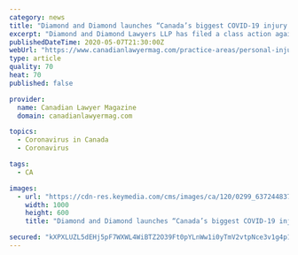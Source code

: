 ```yaml
---
category: news
title: "Diamond and Diamond launches “Canada’s biggest COVID-19 injury lawsuit”"
excerpt: "Diamond and Diamond Lawyers LLP has filed a class action against Revera Retirement Living, a retirement and long-term senior care service provider, alleging that it fell short of providing adequate sanitation and testing measures for its residents and disseminating information regarding such measures to residents and their families."
publishedDateTime: 2020-05-07T21:30:00Z
webUrl: "https://www.canadianlawyermag.com/practice-areas/personal-injury/diamond-and-diamond-launches-canadas-biggest-covid-19-injury-lawsuit/329427"
type: article
quality: 70
heat: 70
published: false

provider:
  name: Canadian Lawyer Magazine
  domain: canadianlawyermag.com

topics:
  - Coronavirus in Canada
  - Coronavirus

tags:
  - CA

images:
  - url: "https://cdn-res.keymedia.com/cms/images/ca/120/0299_637244837314267309.jpg"
    width: 1000
    height: 600
    title: "Diamond and Diamond launches “Canada’s biggest COVID-19 injury lawsuit”"

secured: "kXPXLUZL5dEHj5pF7WXWL4WiBTZ2O39Ft0pYLnWw1i0yTmV2vtpNce3v1g4p1FkHI2ZDzXfxubeyHlDNYrQ+GDSZBaCqd/esSji6vbo8VwQ+7i3KVqbYEnEydHWeLiXYz072hn5kE3E4S5RtDwqWp2ilK2/YHY7ZE8yrRVzoXfSX95Gy90Hc+tgG72BlIoAIYBmg3l4rfMhfFSX6KaVrjtqYgOIxcK7SeLNSdLmIy10sYMlrxfeRqAe8vJWKV3IN1k/nvKVQxLGmxlZxL5kZRDiKeZGKWLmtg3dH7RhlfnJ7copic6Ra5bylXdzVz0SV;eU4zHvhJfdp7xp+gbKE/vw=="
---
```


